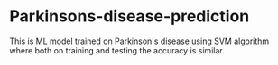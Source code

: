 # Parkinsons-disease-prediction
This is ML model trained on Parkinson's disease using SVM algorithm where both on training and testing the accuracy is similar.
